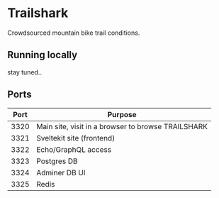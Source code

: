# Trailshark

Crowdsourced mountain bike trail conditions.

## Running locally

stay tuned..

## Ports

| Port | Purpose                                            |
| ---- | -------------------------------------------------- |
| 3320 | Main site, visit in a browser to browse TRAILSHARK |
| 3321 | Sveltekit site (frontend)                          |
| 3322 | Echo/GraphQL access                                |
| 3323 | Postgres DB                                        |
| 3324 | Adminer DB UI                                      |
| 3325 | Redis                                              |

